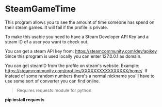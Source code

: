 # SteamGameTime
This program allows you to see the amount of time someone has spend on
their steam games. It will fail if the profile is private.

To make this usable you need to have a Steam Developer API Key and a steam ID of a user you want to check out.

You can get a steam API key from: https://steamcommunity.com/dev/apikey
Since this program is used locally you can enter 127.0.0.1 as domain.

You can get steamID from the profile on steam's website.
Example: https://steamcommunity.com/profiles/XXXXXXXXXXXXXXXX/home/.
If instead of some random numbers there's a normal nickname you'll have to use
some sort of converter you can find online.

>Requires requests module for python:

**pip install requests**
